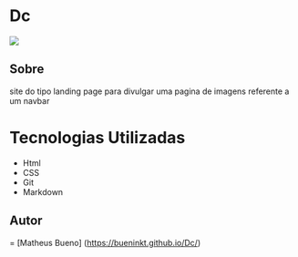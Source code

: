 # Dc

![](Captura%20de%20Tela%202024-10-30%20às%2008.47.12.png)

## Sobre

site do tipo landing page para divulgar uma pagina de imagens referente a um navbar

# Tecnologias Utilizadas
- Html
- CSS
- Git
- Markdown

## Autor 
= [Matheus Bueno] (https://bueninkt.github.io/Dc/)           
